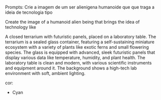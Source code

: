 Prompts:
Crie a imagem de um ser alienigena humanoide que que traga a ideia de tecnologia tipo

Create the image of a humanoid alien being that brings the idea of ​​technology like

A closed terrarium with futuristic panels, placed on a laboratory table. The terrarium is a sealed glass container, featuring a self-sustaining miniature ecosystem with a variety of plants like exotic ferns and small flowering species. The glass is equipped with advanced, sleek futuristic panels that display various data like temperature, humidity, and plant health. The laboratory table is clean and modern, with various scientific instruments and equipment around it. The background shows a high-tech lab environment with soft, ambient lighting.

cor:
- Cyan